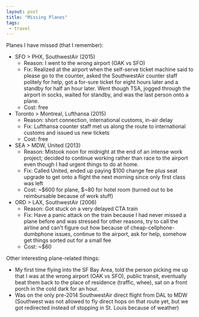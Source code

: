```yaml
---
layout: post
title: "Missing Planes"
tags:
 - travel
---
```


Planes I have missed (that I remember):

* SFO > PHX, SouthwestAir (2015)
  * Reason: I went to the wrong airport (OAK vs SFO)
  * Fix: Realized at the airport when the self-serve ticket machine said to please go to the counter, asked the SouthwestAir counter staff politely for help, got a for-sure ticket for eight hours later and a standby for half an hour later. Went though TSA, jogged through the airport in socks, waited for standby, and was the last person onto a plane.
  * Cost: free
* Toronto > Montreal, Lufthansa (2015)
  * Reason: short connection, international customs, in-air delay
  * Fix: Lufthansa counter staff met us along the route to international customs and issued us new tickets
  * Cost: free
* SEA > MDW, United (2013)
  * Reason: Mistook noon for midnight at the end of an intense work project; decided to continue working rather than race to the airport even though I had urgent things to do at home.
  * Fix: Called United, ended up paying $100 change fee plus seat upgrade to get onto a flight the next morning since only first class was left
  * Cost: ~$600 for plane, $~80 for hotel room (turned out to be reimbursable because of work stuff)
* ORD > LAX, SouthwestAir (2006)
  * Reason: Got stuck on a very delayed CTA train
  * Fix: Have a panic attack on the train because I had never missed a plane before and was stressed for other reasons, try to call the airline and can't figure out how because of cheap-cellphone-dumbphone issues, continue to the airport, ask for help, somehow get things sorted out for a small fee
  * Cost: ~$60

Other interesting plane-related things:

* My first time flying into the SF Bay Area, told the person picking me up that I was at the wrong airport (OAK vs SFO), public transit, eventually beat them back to the place of residence (traffic, whee), sat on a front porch in the cold dark for an hour.
* Was on the only pre-2014 SouthwestAir direct flight from DAL to MDW (Southwest was not allowed to fly direct hops on that route yet, but we got redirected instead of stopping in St. Louis because of weather)
